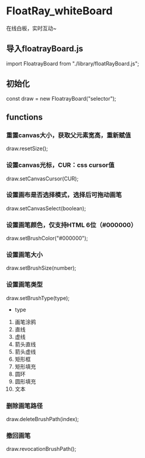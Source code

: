 # FloatRay_whiteBoard
在线白板，实时互动~

## 导入floatrayBoard.js
import FloatrayBoard from "./library/floatRayBoard.js";

## 初始化
const draw = new FloatrayBoard("selector");

## functions
### 重置canvas大小，获取父元素宽高，重新赋值
draw.resetSize();
### 设置canvas光标，CUR：css cursor值
draw.setCanvasCursor(CUR);
### 设置画布是否选择模式，选择后可拖动画笔
draw.setCanvasSelect(boolean);
### 设置画笔颜色，仅支持HTML 6位（#000000）
draw.setBrushColor("#000000");
### 设置画笔大小
draw.setBrushSize(number);
### 设置画笔类型
draw.setBrushType(type);
* type
1. 画笔涂鸦
2. 直线
3. 虚线
4. 箭头直线
5. 箭头虚线
6. 矩形框
7. 矩形填充
8. 圆环
9. 圆形填充
10. 文本
### 删除画笔路径
draw.deleteBrushPath(index);
### 撤回画笔
draw.revocationBrushPath();
